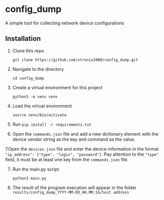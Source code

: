 # config_dump
A simple tool for collecting network device configurations

## Installation

1. Clone this repo

    `git clone https://github.com/xtronix2000/config_dump.git`

2. Navigate to the directory

    `cd config_dump`

3. Create a virtual environment for this project

    `python3 -m venv venv`

4. Load the virtual environment

    `source venv/bin/activate`
  
5. Run `pip install -r requirements.txt`

6. Open the `commands.json` file and add a new dictionary element with the device vendor string as the key and command as the value.

7.Open the `devices.json` file and enter the device information in the format `"ip_address": ["type", "login", "password"]`. Pay attention to the `"type"` field, it must be at least one key from the `commands.json` file.

7. Run the main.py script

    `python3 main.py`
8. The result of the program execution will appear in the folder `results/config_dump_YYYY-MM-DD_HH.MM.SS/host address`
